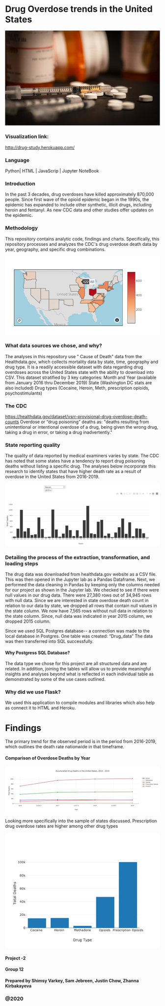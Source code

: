 # Drug Overdose trends in the United States

![Images/drug-overdose-death.jpg](Images/drug-overdose-death.jpg)

### Visualization link: 
http://drug-study.herokuapp.com/

### Language
Python| HTML | JavaScrip | Jupyter NoteBook

### Introduction
In the past 3 decades, drug overdoses have killed approximately 870,000 people. Since first wave of the opioid epidemic began in the 1990s, the epidemic has expanded to include other synthetic, illicit drugs, including heroin and fentanyl. As new CDC data and other studies offer updates on the epidemic. 

### Methodology
This repository contains analytic code, findings and charts. Specifically, this repository processes and analyzes the CDC's drug overdose death data by year, geography, and specific drug combinations.

![Images/map.png](Images/map.png)

###	What data sources we chose, and why?
The analyses in this repository use " Cause of Death" data from the Healthdata.gov, which collects mortality data by state, time, geography and drug type. 
It is a readily accessible dataset with data regarding drug overdoses across the United States state with the ability to download into CSV. 
This dataset stratified by 3 key categories:
Month and Year (available from January 2016 thru December 2019)
State (Washington DC stats are also included)
Drug types (Cocaine, Heroin, Meth, prescription opioids, psychostimulants)

### The CDC
https://healthdata.gov/dataset/vsrr-provisional-drug-overdose-death-counts
Overdose or “drug poisoning” deaths as: "deaths resulting from unintentional or intentional overdose of a drug, being given the wrong drug, taking a drug in error, or taking a drug inadvertently."

### State reporting quality
The quality of data reported by medical examiners varies by state. The CDC has noted that some states have a tendency to report drug poisoning deaths without listing a specific drug. 
The analyses below incorporate this research to identify states that have higher death rate as a result of overdose in the United States from 2016-2019. 

![Images/state-graph.png](Images/state-graph.png)

### Detailing the process of the extraction, transformation, and loading steps 

The drug data was downloaded from healthdata.gov website as a CSV file.  This was then opened in the Jupyter lab as a Pandas Dataframe. Next, we performed the data cleaning in Pandas by keeping only the columns needed for our project as shown in the Jupyter lab. We checked to see if there were null values in our drug data. There were 27,380 rows out of 34,945 rows with null data. Since we are interested in state overdose death count in relation to our data by state, we dropped all rows that contain null values in the state column. We now have 7,565 rows without null data in relation to the state column.  Since, null data was indicated in year 2015 column, we dropped 2015 column. 

Since we used SQL Postgres database-- a connection was made to the local database in Postgres. One table was created: “Drug_data”  The data was then transferred into SQL successfully.


#### Why Postgress SQL Database?
The data type we chose for this project are all structured data and are related. In addition, joining the tables will allow us to provide meaningful insights and analyses beyond what is reflected in each individual table as demonstrated by some of the use cases outlined. 


### Why did we use Flask?

We used this application to compile modules and libraries which also help as connect it to HTML and Heroku.

# Findings

The primary trend for the observed period is in the period from 2016-2019, which outlines the death rate nationwide in that timeframe. 
#### Comparison of Overdose Deaths by Year

![Images/drug-death.png](Images/drug-death.png)

Looking more specifically into the sample of states discussed. Prescription drug overdose rates are higher among other drug types


![Images/drug-type.png](Images/drug-type.png)


#### Project -2
#### Group 12
#### Prepared by Shimsy Varkey, Sam Jebreen, Justin Chow, Zhanna Kirbakayeva
### @2020
